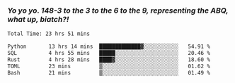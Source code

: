 ### ***Yo yo yo. 148-3 to the 3 to the 6 to the 9, representing the ABQ, what up, biatch?!***

<!--START_SECTION:waka-->

```txt
Total Time: 23 hrs 51 mins

Python       13 hrs 14 mins  █████████████▓░░░░░░░░░░░   54.91 %
SQL          4 hrs 55 mins   █████░░░░░░░░░░░░░░░░░░░░   20.46 %
Rust         4 hrs 28 mins   ████▓░░░░░░░░░░░░░░░░░░░░   18.60 %
TOML         23 mins         ▒░░░░░░░░░░░░░░░░░░░░░░░░   01.62 %
Bash         21 mins         ▒░░░░░░░░░░░░░░░░░░░░░░░░   01.49 %
```

<!--END_SECTION:waka-->

<!--
**AJMC2002/AJMC2002** is a ✨ _special_ ✨ repository because its `README.md` (this file) appears on your GitHub profile.

Here are some ideas to get you started:

- 🔭 I’m currently working on ...
- 🌱 I’m currently learning ...
- 👯 I’m looking to collaborate on ...
- 🤔 I’m looking for help with ...
- 💬 Ask me about ...
- 📫 How to reach me: ...
- 😄 Pronouns: ...
- ⚡ Fun fact: ...
-->
